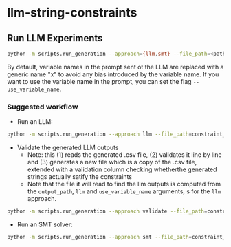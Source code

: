 # llm-string-constraints

## Run LLM Experiments
```bash
python -m scripts.run_generation --approach={llm,smt} --file_path=<path_to_the_constraint_file> --output_path=<path_to_save_results> --llm=<llm_name> [--use_variable_name] --smt_solver={z3}
```

By default, variable names in the prompt sent ot the LLM are replaced with a generic name "x" to avoid any bias introduced by the variable name. If you want to use the variable name in the prompt, you can set the flag `--use_variable_name`.

### Suggested workflow

* Run an LLM:
```bash
python -m scripts.run_generation --approach llm --file_path=constraint_files/constraints.csv --output_path results/llms --llm gpt-4o-mini --use_variable_name
```

* Validate the generated LLM outputs
    * Note: this (1) reads the generated .csv file, (2) validates it line by line and (3) generates a new file which is a copy of the .csv file, extended with a validation column checking whetherthe generated strings actually satify the constraints
    * Note that the file it will read to find the llm outputs is computed from the `output_path`, `llm` and `use_variable_name` arguments, s for the `llm` approach.
```bash
python -m scripts.run_generation --approach validate --file_path=constraint_files/constraints.csv --output_path results/llms --llm gpt-4o-mini
```

* Run an SMT solver:
```bash
python -m scripts.run_generation --approach smt --file_path=constraint_files/constraints.csv --output_path results/smt --smt_solver=z3
```
